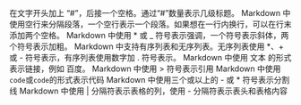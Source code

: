 在文字开头加上 “#”，后接一个空格。通过“#”数量表示几级标题。
Markdown 中使用空行来分隔段落，一个空行表示一个段落。如果想在一行内换行，可以在行末添加两个空格。
Markdown 中使用 * 或 _ 符号表示强调，一个符号表示斜体，两个符号表示加粗。
Markdown 中支持有序列表和无序列表。无序列表使用 *、+ 或 - 符号表示，有序列表使用数字加 . 符号表示。
Markdown 中使用 文本 的形式表示链接，例如 百度。
Markdown 中使用 > 符号表示引用
Markdown 中使用`code`或`code`的形式表示代码
Markdown 中使用三个或以上的 - 或 * 符号表示分割线
Markdown 中使用 | 分隔符表示表格的列，使用 - 分隔符表示表头和表格内容